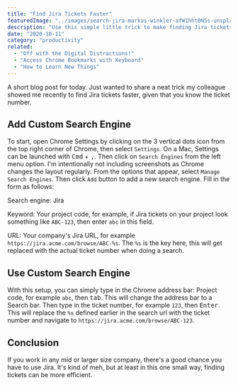 ```yaml
---
title: "Find Jira Tickets Faster"
featuredImage: "../images/search-jira-markus-winkler-afW1hht0NSs-unsplash.jpg"
description: "Use this simple little trick to make finding Jira tickets faster."
date: "2020-10-11"
category: "productivity"
related:
  - "Off with the Digital Distractions!"
  - "Access Chrome Bookmarks with Keyboard"
  - "How to Learn New Things"
---
```


A short blog post for today. Just wanted to share a neat trick my colleague showed me recently to find Jira tickets faster, given that you know the ticket number.

## Add Custom Search Engine

To start, open Chrome Settings by clicking on the 3 vertical dots icon from the top right corner of Chrome, then select `Settings`. On a Mac, Settings can be launched with <kbd class="markdown-kbd">Cmd</kbd> + <kbd class="markdown-kbd">,</kbd>. Then click on `Search Engines` from the left menu option. I'm intentionally not including screenshots as Chrome changes the layout regularly. From the options that appear, select `Manage Search Engines`. Then click `Add` button to add a new search engine. Fill in the form as follows:

Search engine: Jira

Keyword: Your project code, for example, if Jira tickets on your project look something like `ABC-123`, then enter `abc` in this field.

URL: Your company's Jira URL, for example `https://jira.acme.com/browse/ABC-%s`. The `%s` is the key here, this will get replaced with the actual ticket number when doing a search.

## Use Custom Search Engine

With this setup, you can simply type in the Chrome address bar: Project code, for example `abc`, then <kbd class="markdown-kbd">tab</kbd>. This will change the address bar to a Search bar. Then type in the ticket number, for example `123`, then <kbd class="markdown-kbd">Enter</kbd>. This will replace the `%s` defined earlier in the search url with the ticket number and navigate to `https://jira.acme.com/browse/ABC-123`.

## Conclusion

If you work in any mid or larger size company, there's a good chance you have to use Jira. It's kind of meh, but at least in this one small way, finding tickets can be more efficient.